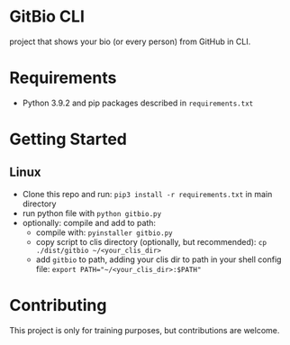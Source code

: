 # GitBio CLI

project that shows your bio (or every person) from GitHub in CLI.

# Requirements

- Python 3.9.2 and pip packages described in `requirements.txt`

# Getting Started

## Linux

- Clone this repo and run: `pip3 install -r requirements.txt` in main directory
- run python file with `python gitbio.py`
- optionally: compile and add to path:
    - compile with: `pyinstaller gitbio.py`
    - copy script to clis directory (optionally, but recommended): `cp ./dist/gitbio ~/<your_clis_dir>`
    - add `gitbio` to path, adding your clis dir to path in your shell config file: `export PATH="~/<your_clis_dir>:$PATH"`

# Contributing

This project is only for training purposes, but contributions are welcome.